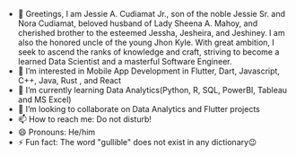 - 👋 Greetings, I am Jessie A. Cudiamat Jr., son of the noble Jessie Sr. and Nora Cudiamat, beloved husband of Lady Sheena A. Mahoy, and cherished brother to the esteemed Jessha, Jesheira, and Jeshiney. I am also the honored uncle of the young Jhon Kyle. With great ambition, I seek to ascend the ranks of knowledge and craft, striving to become a learned Data Scientist and a masterful Software Engineer.
- 👀 I’m interested in Mobile App Development in Flutter, Dart, Javascript, C++, Java, Rust , and React
- 🌱 I’m currently learning Data Analytics(Python, R, SQL, PowerBI, Tableau and MS Excel)
- 💞️ I’m looking to collaborate on Data Analytics and Flutter projects
- 📫 How to reach me: Do not disturb!
- 😄 Pronouns: He/him
- ⚡ Fun fact: The word "gullible" does not exist in any dictionary😉

<!---
jccudiamat/jccudiamat is a ✨ special ✨ repository because its `README.md` (this file) appears on your GitHub profile.
You can click the Preview link to take a look at your changes.
--->
